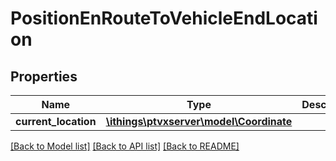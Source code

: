 # PositionEnRouteToVehicleEndLocation

## Properties
Name | Type | Description | Notes
------------ | ------------- | ------------- | -------------
**current_location** | [**\ithings\ptvxserver\model\Coordinate**](Coordinate.md) |  | 

[[Back to Model list]](../../README.md#documentation-for-models) [[Back to API list]](../../README.md#documentation-for-api-endpoints) [[Back to README]](../../README.md)


